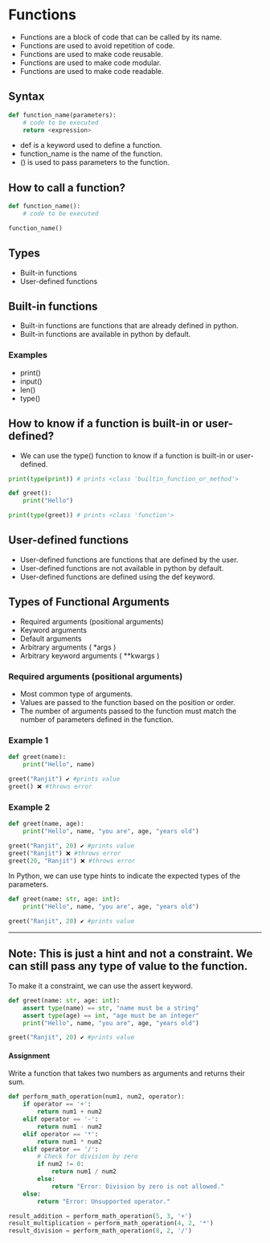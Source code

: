 # Functions
- Functions are a block of code that can be called by its name.
- Functions are used to avoid repetition of code.
- Functions are used to make code reusable.
- Functions are used to make code modular.
- Functions are used to make code readable.

## Syntax
```python
def function_name(parameters):
    # code to be executed
    return <expression>
```
- def is a keyword used to define a function.
- function_name is the name of the function.
- () is used to pass parameters to the function.

## How to call a function?
```python
def function_name():
    # code to be executed

function_name()
```


## Types
- Built-in functions
- User-defined functions

## Built-in functions
- Built-in functions are functions that are already defined in python.
- Built-in functions are available in python by default.

### Examples
- print()
- input()
- len()
- type()

## How to know if a function is built-in or user-defined?
- We can use the type() function to know if a function is built-in or user-defined.

```python
print(type(print)) # prints <class 'builtin_function_or_method'>
```

```python
def greet():
    print("Hello")

print(type(greet)) # prints <class 'function'>
```

## User-defined functions
- User-defined functions are functions that are defined by the user.
- User-defined functions are not available in python by default.
- User-defined functions are defined using the def keyword.

## Types of Functional Arguments

- Required arguments (positional arguments)
- Keyword arguments
- Default arguments
- Arbitrary arguments ( *args )
- Arbitrary keyword arguments ( **kwargs )

### Required arguments (positional arguments)

- Most common type of arguments.
- Values are passed to the function based on the position or order.
- The number of arguments passed to the function must match the number of parameters defined in the function.

### Example 1
```python
def greet(name):
    print("Hello", name)

greet("Ranjit") ✔️ #prints value
greet() ❌ #throws error
```

### Example 2
```python
def greet(name, age):
    print("Hello", name, "you are", age, "years old")

greet("Ranjit", 20) ✔️ #prints value
greet("Ranjit") ❌ #throws error
greet(20, "Ranjit") ❌ #throws error
```

In Python, we can use type hints to indicate the expected types of the parameters.

```python
def greet(name: str, age: int):
    print("Hello", name, "you are", age, "years old")

greet("Ranjit", 20) ✔️ #prints value
```
---
**Note:**
This is just a hint and not a constraint. We can still pass any type of value to the function.
---
To make it a constraint, we can use the assert keyword.

```python
def greet(name: str, age: int):
    assert type(name) == str, "name must be a string"
    assert type(age) == int, "age must be an integer"
    print("Hello", name, "you are", age, "years old")

greet("Ranjit", 20) ✔️ #prints value
```

#### Assignment
Write a function that takes two numbers as arguments and returns their sum.

```python
def perform_math_operation(num1, num2, operator):
    if operator == '+':
        return num1 + num2
    elif operator == '-':
        return num1 - num2
    elif operator == '*':
        return num1 * num2
    elif operator == '/':
        # Check for division by zero
        if num2 != 0:
            return num1 / num2
        else:
            return "Error: Division by zero is not allowed."
    else:
        return "Error: Unsupported operator."

result_addition = perform_math_operation(5, 3, '+')
result_multiplication = perform_math_operation(4, 2, '*')
result_division = perform_math_operation(8, 2, '/')

```
